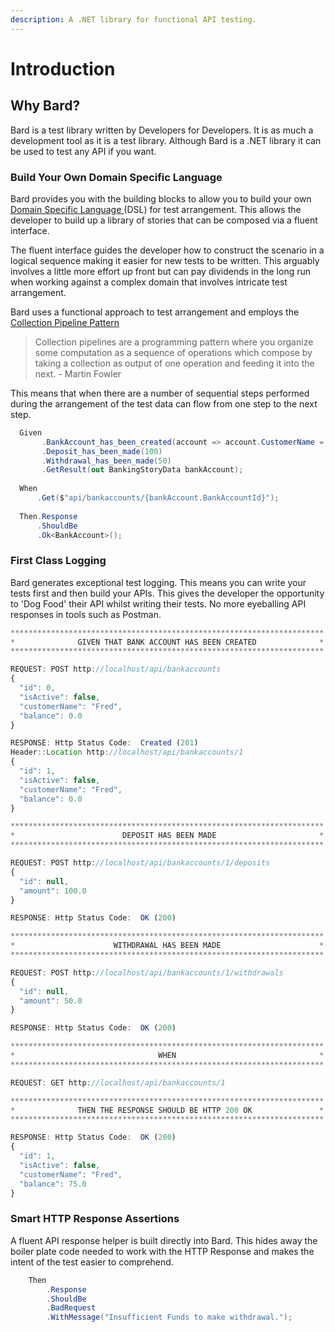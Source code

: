 ```yaml
---
description: A .NET library for functional API testing.
---
```


# Introduction

## Why Bard?

Bard is a test library written by Developers for Developers. It is as much a development tool as it is a test library. Although Bard is a .NET library it can be used to test any API if you want.

### Build Your Own Domain Specific Language

Bard provides you with the building blocks to allow you to build your own [Domain Specific Language ](https://martinfowler.com/books/dsl.html)\(DSL\) for test arrangement. This allows the developer to build up a library of stories that can be composed via a fluent interface.

The fluent interface guides the developer how to construct the scenario in a logical sequence making it easier for new tests to be written. This arguably involves a little more effort up front but can pay dividends in the long run when working against a complex domain that involves intricate test arrangement.

 Bard uses a functional approach to test arrangement and employs the [Collection Pipeline Pattern](https://martinfowler.com/articles/collection-pipeline/) 

> Collection pipelines are a programming pattern where you organize some computation as a sequence of operations which compose by taking a collection as output of one operation and feeding it into the next. - Martin Fowler

This means that when there are a number of sequential steps performed during the arrangement of the test data can flow from one step to the next step.

```csharp
  Given       
       .BankAccount_has_been_created(account => account.CustomerName = "Dougal")
       .Deposit_has_been_made(100)
       .Withdrawal_has_been_made(50)
       .GetResult(out BankingStoryData bankAccount);
       
  When
      .Get($"api/bankaccounts/{bankAccount.BankAccountId}");
      
  Then.Response
      .ShouldBe
      .Ok<BankAccount>();       
```

### First Class Logging

Bard generates exceptional test logging. This means you can write your tests first and then build your APIs. This gives the developer the opportunity to 'Dog Food' their API whilst writing their tests. No more eyeballing API responses in tools such as Postman.

```javascript
**********************************************************************
*              GIVEN THAT BANK ACCOUNT HAS BEEN CREATED              *
**********************************************************************

REQUEST: POST http://localhost/api/bankaccounts
{
  "id": 0,
  "isActive": false,
  "customerName": "Fred",
  "balance": 0.0
}

RESPONSE: Http Status Code:  Created (201)
Header::Location http://localhost/api/bankaccounts/1
{
  "id": 1,
  "isActive": false,
  "customerName": "Fred",
  "balance": 0.0
}

**********************************************************************
*                        DEPOSIT HAS BEEN MADE                       *
**********************************************************************

REQUEST: POST http://localhost/api/bankaccounts/1/deposits
{
  "id": null,
  "amount": 100.0
}

RESPONSE: Http Status Code:  OK (200)

**********************************************************************
*                      WITHDRAWAL HAS BEEN MADE                      *
**********************************************************************

REQUEST: POST http://localhost/api/bankaccounts/1/withdrawals
{
  "id": null,
  "amount": 50.0
}

RESPONSE: Http Status Code:  OK (200)

**********************************************************************
*                                WHEN                                *
**********************************************************************

REQUEST: GET http://localhost/api/bankaccounts/1

**********************************************************************
*              THEN THE RESPONSE SHOULD BE HTTP 200 OK               *
**********************************************************************

RESPONSE: Http Status Code:  OK (200)
{
  "id": 1,
  "isActive": false,
  "customerName": "Fred",
  "balance": 75.0
}

```

### Smart HTTP Response Assertions

A fluent API response helper is built directly into Bard. This hides away the boiler plate code needed to work with the HTTP Response and makes the intent of the test easier to comprehend.

```csharp
    Then
        .Response
        .ShouldBe
        .BadRequest
        .WithMessage("Insufficient Funds to make withdrawal.");
```

